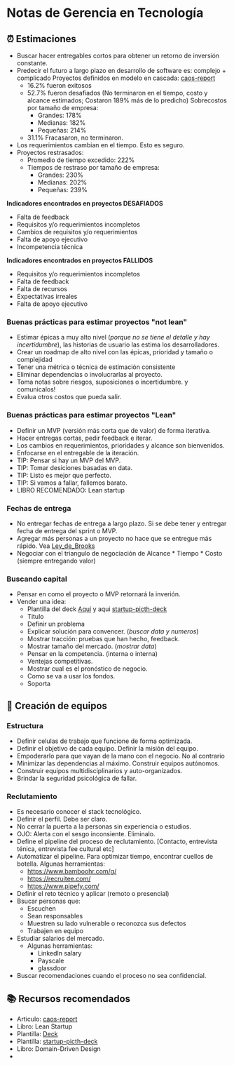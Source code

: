 # Notas de Gerencia en Tecnología


## ⏰ Estimaciones
* Buscar hacer entregables cortos para obtener un retorno de inversión constante.
* Predecir el futuro a largo plazo en desarrollo de software es: complejo + complicado
  Proyectos definidos en modelo en cascada: [caos-report](https://www.projectsmart.co.uk/white-papers/chaos-report.pdf)
  * 16.2% fueron exitosos
  * 52.7% fueron desafiados (No terminaron en el tiempo, costo y alcance estimados; Costaron 189% más de lo predicho)
    Sobrecostos por tamaño de empresa:
    - Grandes: 178%
    - Medianas: 182%
    - Pequeñas: 214%
  * 31.1% Fracasaron, no terminaron.
* Los requerimientos cambian en el tiempo. Esto es seguro.
* Proyectos restrasados:
  * Promedio de tiempo excedido: 222%
  * Tiempos de restraso por tamaño de empresa:
    - Grandes: 230%
    - Medianas: 202%
    - Pequeñas: 239%

**Indicadores encontrados en proyectos DESAFIADOS**
* Falta de feedback
* Requisitos y/o requerimientos incompletos
* Cambios de requisitos y/o requerimientos
* Falta de apoyo ejecutivo
* Incompetencia técnica

**Indicadores encontrados en proyectos FALLIDOS**
* Requisitos y/o requerimientos incompletos
* Falta de feedback
* Falta de recursos
* Expectativas irreales
* Falta de apoyo ejecutivo


### Buenas prácticas para estimar proyectos "not lean"
* Estimar épicas a muy alto nivel (_porque no se tiene el detalle y hay incertidumbre_), las historias de usuario las estima los desarrolladores.
* Crear un roadmap de alto nivel con las épicas, prioridad y tamaño o complejidad
* Tener una métrica o técnica de estimación consistente
* Eliminar dependencias o involucrarlas al proyecto.
* Toma notas sobre riesgos, suposiciones o incertidumbre. y comunicalos!
* Evalua otros costos que pueda salir.


### Buenas prácticas para estimar proyectos "Lean"
* Definir un MVP (versión más corta que de valor) de forma iterativa.
* Hacer entregas cortas, pedir feedback e iterar.
* Los cambios en requerimientos, prioridades y alcance son bienvenidos.
* Enfocarse en el entregable de la iteración.
* TIP: Pensar si hay un MVP del MVP.
* TIP: Tomar desiciones basadas en data.
* TIP: Listo es mejor que perfecto.
* TIP: Si vamos a fallar, fallemos barato.
* LIBRO RECOMENDADO: Lean startup


### Fechas de entrega
* No entregar fechas de entrega a largo plazo. Si se debe tener y entregar fecha de entrega del sprint o MVP.
* Agregar más personas a un proyecto no hace que se entregue más rápido. Vea [Ley_de_Brooks](https://es.wikipedia.org/wiki/Ley_de_Brooks)
* Negociar con el triangulo de negociación de Alcance * Tiempo * Costo (siempre entregando valor)


### Buscando capital
* Pensar en como el proyecto o MVP retornará la inverión.
* Vender una idea:
  * Plantilla del deck [Aquí](https://www.canva.com/templates/EADrOnpuH7Y-green-and-blue-illustrative-technology-pitch-deck-presentation/) y aqui [startup-picth-deck](https://slidebean.com/templates/startup-pitch-deck-template)
  * Titulo
  * Definir un problema
  * Explicar solución para convencer. (_buscar data y numeros_)
  * Mostrar tracción: pruebas que han hecho, feedback.
  * Mostrar tamaño del mercado. (_mostrar data_)
  * Pensar en la competencia. (interna o interna)
  * Ventejas competitivas.
  * Mostrar cual es el pronóstico de negocio.
  * Como se va a usar los fondos.
  * Soporta


## 👥 Creación de equipos

### Estructura
* Definir celulas de trabajo que funcione de forma optimizada.
* Definir el objetivo de cada equipo. Definir la misión del equipo.
* Empoderarlo para que vayan de la mano con el negocio. No al contrario
* Minimizar las dependencias al máximo. Construir equipos autónomos.
* Construir equipos multidisciplinarios y auto-organizados.
* Brindar la seguridad psicológica de fallar.

### Reclutamiento
* Es necesario conocer el stack tecnológico.
* Definir el perfil. Debe ser claro.
* No cerrar la puerta a la personas sin experiencia o estudios.
* OJO: Alerta con el sesgo inconsiente. Eliminalo.
* Define el pipeline del proceso de reclutamiento. [Contacto, entrevista ténica, entrevista fee cultural etc]
* Automatizar el pipeline. Para optimizar tiempo, encontrar cuellos de botella.
  Algunas herramientas:
  * https://www.bamboohr.com/g/
  * https://recruitee.com/
  * https://www.pipefy.com/
* Definir el reto técnico y aplicar (remoto o presencial)
* Bsucar personas que:
  * Escuchen
  * Sean responsables
  * Muestren su lado vulnerable o reconozca sus defectos
  * Trabajen en equipo
* Estudiar salarios del mercado.
  * Algunas herramientas:
    - LinkedIn salary
    - Payscale
    - glassdoor
* Buscar recomendaciones cuando el proceso no sea confidencial.


## 📚 Recursos recomendados
* Articulo: [caos-report](https://www.projectsmart.co.uk/white-papers/chaos-report.pdf)
* Libro: Lean Startup
* Plantilla: [Deck](https://www.canva.com/templates/EADrOnpuH7Y-green-and-blue-illustrative-technology-pitch-deck-presentation/)
* Plantilla: [startup-picth-deck](https://slidebean.com/templates/startup-pitch-deck-template)
* Libro: Domain-Driven Design
* 



